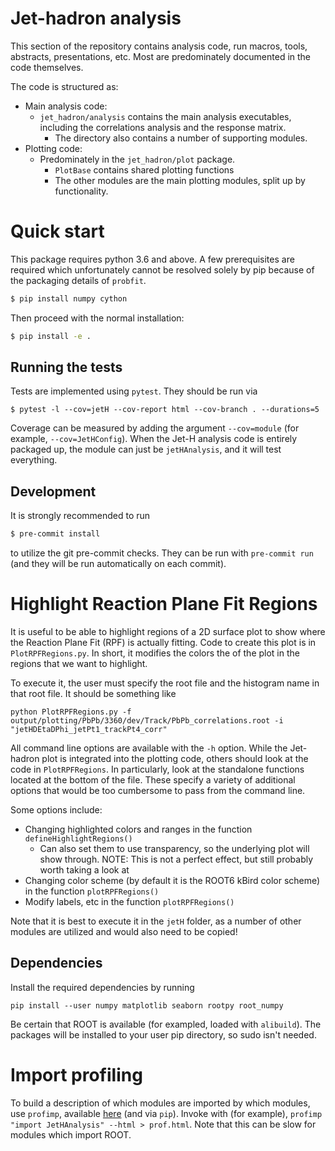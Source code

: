# Jet-hadron analysis

This section of the repository contains analysis code, run macros, tools, abstracts, presentations, etc. Most
are predominately documented in the code themselves.

The code is structured as:

- Main analysis code:
    - `jet_hadron/analysis` contains the main analysis executables, including the correlations analysis and
      the response matrix.
        - The directory also contains a number of supporting modules.
- Plotting code:
    - Predominately in the `jet_hadron/plot` package.
        - `PlotBase` contains shared plotting functions
        - The other modules are the main plotting modules, split up by functionality.

# Quick start

This package requires python 3.6 and above. A few prerequisites are required which unfortunately cannot be
resolved solely by pip because of the packaging details of `probfit`.

```bash
$ pip install numpy cython
```

Then proceed with the normal installation:

```bash
$ pip install -e .
```

## Running the tests

Tests are implemented using `pytest`. They should be run via

```
$ pytest -l --cov=jetH --cov-report html --cov-branch . --durations=5
```

Coverage can be measured by adding the argument `--cov=module` (for example, `--cov=JetHConfig`). When the
Jet-H analysis code is entirely packaged up, the module can just be `jetHAnalysis`, and it will test
everything.

## Development

It is strongly recommended to run

```bash
$ pre-commit install
```

to utilize the git pre-commit checks. They can be run with `pre-commit run` (and they will be run
automatically on each commit).

# Highlight Reaction Plane Fit Regions

It is useful to be able to highlight regions of a 2D surface plot to show where the Reaction Plane Fit (RPF)
is actually fitting. Code to create this plot is in `PlotRPFRegions.py`. In short, it modifies the colors the
of the plot in the regions that we want to highlight.

To execute it, the user must specify the root file and the histogram name in that root file. It should be
something like

```
python PlotRPFRegions.py -f output/plotting/PbPb/3360/dev/Track/PbPb_correlations.root -i "jetHDEtaDPhi_jetPt1_trackPt4_corr"
```

All command line options are available with the `-h` option. While the Jet-hadron plot is integrated into the
plotting code, others should look at the code in `PlotRPFRegions`. In particularly, look at the standalone
functions located at the bottom of the file. These specify a variety of additional options that would be too
cumbersome to pass from the command line.

Some options include:

- Changing highlighted colors and ranges in the function `defineHighlightRegions()`
    - Can also set them to use transparency, so the underlying plot will show through. NOTE: This is not a
      perfect effect, but still probably worth taking a look at
- Changing color scheme (by default it is the ROOT6 kBird color scheme) in the function `plotRPFRegions()`
- Modify labels, etc in the function `plotRPFRegions()`

Note that it is best to execute it in the `jetH` folder, as a number of other modules are utilized and would
also need to be copied!

## Dependencies

Install the required dependencies by running

```
pip install --user numpy matplotlib seaborn rootpy root_numpy
```

Be certain that ROOT is available (for exampled, loaded with `alibuild`). The packages will be installed to
your user pip directory, so sudo isn't needed.

# Import profiling

To build a description of which modules are imported by which modules, use `profimp`, available
[here](https://github.com/boris-42/profimp) (and via `pip`). Invoke with (for example), `profimp "import
JetHAnalysis" --html > prof.html`. Note that this can be slow for modules which import ROOT.
